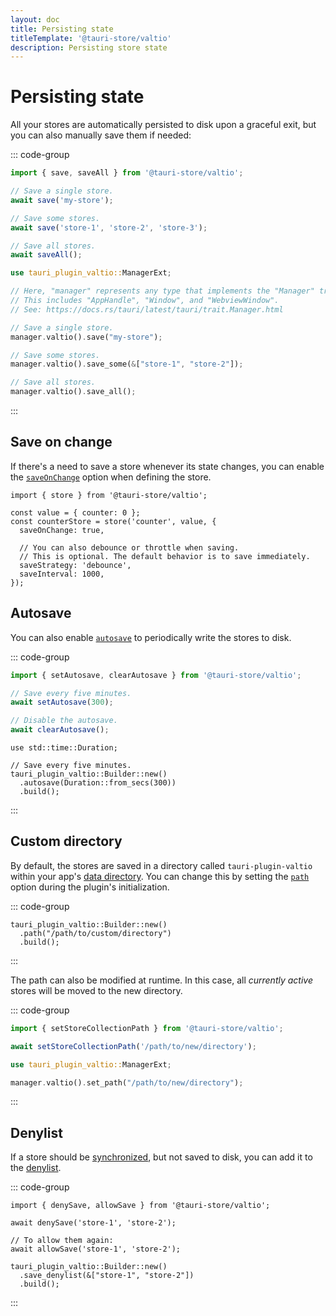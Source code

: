 ```yaml
---
layout: doc
title: Persisting state
titleTemplate: '@tauri-store/valtio'
description: Persisting store state
---
```


# Persisting state

All your stores are automatically persisted to disk upon a graceful exit, but you can also manually save them if needed:

::: code-group

```typescript [JavaScript]
import { save, saveAll } from '@tauri-store/valtio';

// Save a single store.
await save('my-store');

// Save some stores.
await save('store-1', 'store-2', 'store-3');

// Save all stores.
await saveAll();
```

```rust [Rust]
use tauri_plugin_valtio::ManagerExt;

// Here, "manager" represents any type that implements the "Manager" trait provided by Tauri.
// This includes "AppHandle", "Window", and "WebviewWindow".
// See: https://docs.rs/tauri/latest/tauri/trait.Manager.html

// Save a single store.
manager.valtio().save("my-store");

// Save some stores.
manager.valtio().save_some(&["store-1", "store-2"]);

// Save all stores.
manager.valtio().save_all();
```

:::

## Save on change

If there's a need to save a store whenever its state changes, you can enable the [`saveOnChange`](https://tb.dev.br/tauri-store/js-docs/plugin-valtio/interfaces/StoreBackendOptions.html#saveonchange) option when defining the store.

```typescript{5}
import { store } from '@tauri-store/valtio';

const value = { counter: 0 };
const counterStore = store('counter', value, {
  saveOnChange: true,

  // You can also debounce or throttle when saving.
  // This is optional. The default behavior is to save immediately.
  saveStrategy: 'debounce',
  saveInterval: 1000,
});
```

## Autosave

You can also enable [`autosave`](https://docs.rs/tauri-plugin-valtio/latest/tauri_plugin_valtio/struct.Builder.html#method.autosave) to periodically write the stores to disk.

::: code-group

```typescript [JavaScript]
import { setAutosave, clearAutosave } from '@tauri-store/valtio';

// Save every five minutes.
await setAutosave(300);

// Disable the autosave.
await clearAutosave();
```

```rust{5} [Rust]
use std::time::Duration;

// Save every five minutes.
tauri_plugin_valtio::Builder::new()
  .autosave(Duration::from_secs(300))
  .build();
```

:::

## Custom directory

By default, the stores are saved in a directory called `tauri-plugin-valtio` within your app's [data directory](https://docs.rs/tauri/latest/tauri/path/struct.PathResolver.html#method.app_data_dir). You can change this by setting the [`path`](https://docs.rs/tauri-plugin-valtio/latest/tauri_plugin_valtio/struct.Builder.html#method.path) option during the plugin's initialization.

::: code-group

```rust{2} [src-tauri/src/lib.rs]
tauri_plugin_valtio::Builder::new()
  .path("/path/to/custom/directory")
  .build();
```

:::

The path can also be modified at runtime. In this case, all _currently active_ stores will be moved to the new directory.

::: code-group

```typescript [JavaScript]
import { setStoreCollectionPath } from '@tauri-store/valtio';

await setStoreCollectionPath('/path/to/new/directory');
```

```rust [Rust]
use tauri_plugin_valtio::ManagerExt;

manager.valtio().set_path("/path/to/new/directory");
```

:::

## Denylist

If a store should be [synchronized](./synchronization.md), but not saved to disk, you can add it to the [denylist](https://docs.rs/tauri-plugin-valtio/latest/tauri_plugin_valtio/struct.Builder.html#method.save_denylist).

::: code-group

```typescript{3} [JavaScript]
import { denySave, allowSave } from '@tauri-store/valtio';

await denySave('store-1', 'store-2');

// To allow them again:
await allowSave('store-1', 'store-2');
```

```rust{2} [Rust]
tauri_plugin_valtio::Builder::new()
  .save_denylist(&["store-1", "store-2"])
  .build();
```

:::
